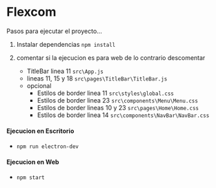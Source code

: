 # Flexcom

Pasos para ejecutar el proyecto...
 1. Instalar dependencias
 <code>npm install</code>
 2. comentar si la ejecucion es para web de lo contrario descomentar
 
    - TitleBar linea 11
    <code>src\App.js</code>
    - lineas 11, 15 y 18
    <code>src\pages\TitleBar\TitleBar.js</code>
    - opcional
      - Estilos de border linea 11
      <code>src\styles\global.css</code>
      - Estilos de border linea 23
      <code>src\components\Menu\Menu.css</code>
      - Estilos de border lineas 10 y 23
      <code>src\pages\Home\Home.css</code>
      - Estilos de border linea 14
      <code>src\components\NavBar\NavBar.css</code>
 
#### Ejecucion en Escritorio
 - <code>npm run electron-dev</code>

#### Ejecucion en Web
 - <code>npm start</code>

<!--
#### Dependencias electron

 1. electron
 3. electron-reload
 2. concurrently
 3. wait-on
-->